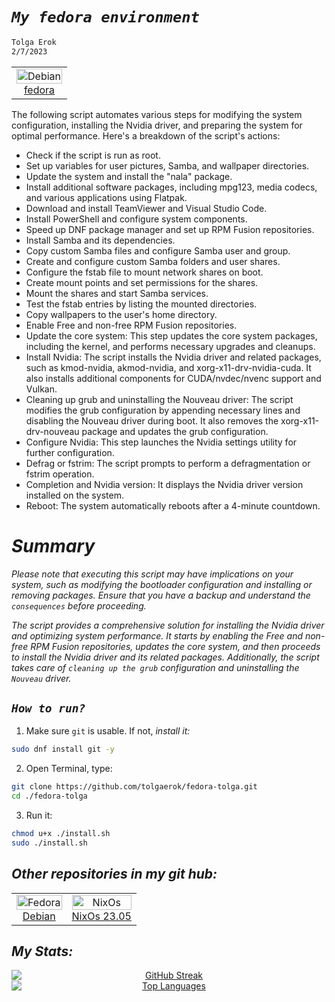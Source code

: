 

# *`My fedora environment`*
```sh
Tolga Erok
2/7/2023
```
<div align="left">
  <table style="border-collapse: collapse; width: 100%; border: none;">
    <td align="center" style="border: none;">
        <a href="https://fedoraproject.org/">
          <img src="https://flathub.org/img/distro/fedora.svg" alt="Debian" style="width: 100%;">
          <br>fedora
        </a>
      </td>
    </tr>
  </table>
</div>

The following script automates various steps for modifying the system configuration, installing the Nvidia driver, and preparing the system for optimal performance. Here's a breakdown of the script's actions:

- Check if the script is run as root.
- Set up variables for user pictures, Samba, and wallpaper directories.
- Update the system and install the "nala" package.
- Install additional software packages, including mpg123, media codecs, and various applications using Flatpak.
- Download and install TeamViewer and Visual Studio Code.
- Install PowerShell and configure system components.
- Speed up DNF package manager and set up RPM Fusion repositories.
- Install Samba and its dependencies.
- Copy custom Samba files and configure Samba user and group.
- Create and configure custom Samba folders and user shares.
- Configure the fstab file to mount network shares on boot.
- Create mount points and set permissions for the shares.
- Mount the shares and start Samba services.
- Test the fstab entries by listing the mounted directories.
- Copy wallpapers to the user's home directory.
- Enable Free and non-free RPM Fusion repositories.
- Update the core system: This step updates the core system packages, including the kernel, and performs necessary upgrades and cleanups.
- Install Nvidia: The script installs the Nvidia driver and related packages, such as kmod-nvidia, akmod-nvidia, and xorg-x11-drv-nvidia-cuda. It also installs additional components for CUDA/nvdec/nvenc support and Vulkan.
- Cleaning up grub and uninstalling the Nouveau driver: The script modifies the grub configuration by appending necessary lines and disabling the Nouveau driver during boot. It also removes the xorg-x11-drv-nouveau package and updates the grub configuration.
- Configure Nvidia: This step launches the Nvidia settings utility for further configuration.
- Defrag or fstrim: The script prompts to perform a defragmentation or fstrim operation.
- Completion and Nvidia version: It displays the Nvidia driver version installed on the system.
- Reboot: The system automatically reboots after a 4-minute countdown.

# *Summary*
*Please note that executing this script may have implications on your system, such as modifying the bootloader configuration and installing or removing packages. Ensure that you have a backup and understand the `consequences` before proceeding.*

*The script provides a comprehensive solution for installing the Nvidia driver and optimizing system performance. It starts by enabling the Free and non-free RPM Fusion repositories, updates the core system, and then proceeds to install the Nvidia driver and its related packages. Additionally, the script takes care of `cleaning up the grub` configuration and uninstalling the `Nouveau` driver.*


## *`How to run?`*

1. Make sure `git` is usable. If not, *install it:*

```sh
sudo dnf install git -y
```

2. Open Terminal, type:

```sh
git clone https://github.com/tolgaerok/fedora-tolga.git
cd ./fedora-tolga
```

3. Run it:

```sh
chmod u+x ./install.sh
sudo ./install.sh
```

## *Other repositories in my git hub:*

<div align="center">
  <table style="border-collapse: collapse; width: 100%; border: none;">
    <tr>
     <td align="center" style="border: none;">
        <a href="https://github.com/tolgaerok/Debian-tolga">
          <img src="https://flathub.org/img/distro/debian.svg" alt="Fedora" style="width: 100%;">
          <br>Debian
        </a>
      </td>
      <td align="center" style="border: none;">
        <a href="https://github.com/tolgaerok/NixOS-tolga">
          <img src="https://flathub.org/img/distro/nixos.svg" alt="NixOs" style="width: 100%;">
          <br>NixOs 23.05
        </a>
      </td>
    </tr>
  </table>
</div>

## *My Stats:*

<div align="center">

<div style="text-align: center;">
  <a href="https://git.io/streak-stats" target="_blank">
    <img src="http://github-readme-streak-stats.herokuapp.com?user=tolgaerok&theme=dark&background=000000" alt="GitHub Streak" style="display: block; margin: 0 auto;">
  </a>
  <div style="text-align: center;">
    <a href="https://github.com/anuraghazra/github-readme-stats" target="_blank">
      <img src="https://github-readme-stats.vercel.app/api/top-langs/?username=tolgaerok&layout=compact&theme=vision-friendly-dark" alt="Top Languages" style="display: block; margin: 0 auto;">
    </a>
  </div>
</div>
</div>

